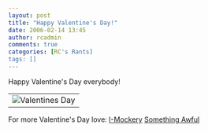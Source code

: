 ```yaml
---
layout: post
title: "Happy Valentine's Day!"
date: 2006-02-14 13:45
author: rcadmin
comments: true
categories: [RC's Rants]
tags: []
---
```

Happy Valentine's Day everybody!
<table><tr><td>
<img src='http://dl.bitsmack.com/comics/0000g1xs.jpg' alt='Valentines Day' /></td></tr></table>

For more Valentine's Day love:
<a href="http://www.i-mockery.com/minimocks/valentines06/default.php">I-Mockery</a>
<a href="http://www.somethingawful.com/articles.php?a=3574">Something Awful</a>
